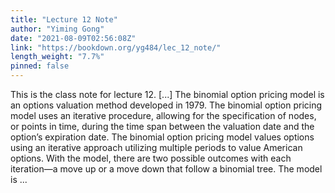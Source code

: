 ```yaml
---
title: "Lecture 12 Note"
author: "Yiming Gong"
date: "2021-08-09T02:56:08Z"
link: "https://bookdown.org/yg484/lec_12_note/"
length_weight: "7.7%"
pinned: false
---
```


This is the class note for lecture 12. [...] The binomial option pricing model is an options valuation method developed in 1979. The binomial option pricing model uses an iterative procedure, allowing for the specification of nodes, or points in time, during the time span between the valuation date and the option’s expiration date. The binomial option pricing model values options using an iterative approach utilizing multiple periods to value American options. With the model, there are two possible outcomes with each iteration—a move up or a move down that follow a binomial tree. The model is  ...
